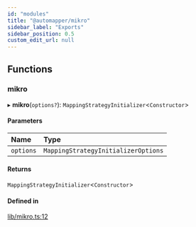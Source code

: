 ```yaml
---
id: "modules"
title: "@automapper/mikro"
sidebar_label: "Exports"
sidebar_position: 0.5
custom_edit_url: null
---
```


## Functions

### mikro

▸ **mikro**(`options?`): `MappingStrategyInitializer`<`Constructor`\>

#### Parameters

| Name | Type |
| :------ | :------ |
| `options` | `MappingStrategyInitializerOptions` |

#### Returns

`MappingStrategyInitializer`<`Constructor`\>

#### Defined in

[lib/mikro.ts:12](https://github.com/nartc/mapper/blob/e4b240d/packages/mikro/src/lib/mikro.ts#L12)
